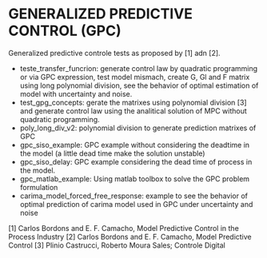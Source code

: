 GENERALIZED PREDICTIVE CONTROL (GPC)
====================================

Generalized predictive controle tests as proposed by [1] adn [2].

* teste_transfer_funcrion: generate control law by quadratic programming or via GPC expression, test model mismach, create G, Gl and F matrix using long polynomial division, see the behavior of optimal estimation of model with uncertainty and noise. 
* test_gpg_concepts: gerate the matrixes using polynomial division [3] and generate control law using the analitical solution of MPC without quadratic programming.  
* poly_long_div_v2: polynomial division to generate prediction matrixes of GPC
* gpc_siso_example: GPC example without considering the deadtime in the model (a little dead time make the solution unstable)  
* gpc_siso_delay: GPC example considering the dead time of process in the model.  
* gpc_matlab_example: Using matlab toolbox to solve the GPC problem formulation
* carima_model_forced_free_response: example to see the behavior of optimal prediction of carima model used in GPC under uncertainty and noise


[1] Carlos Bordons and E. F. Camacho, Model Predictive Control in the Process Industry
[2] Carlos Bordons and E. F. Camacho, Model Predictive Control
[3] Plinio Castrucci, Roberto Moura Sales; Controle Digital
